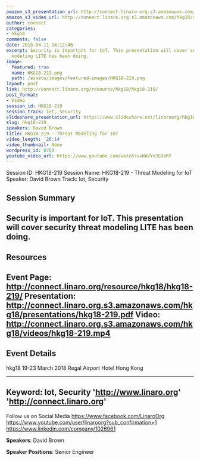 ```yaml
---
amazon_s3_presentation_url: http://connect.linaro.org.s3.amazonaws.com/hkg18/presentations/hkg18-219.pdf
amazon_s3_video_url: http://connect.linaro.org.s3.amazonaws.com/hkg18/videos/hkg18-219.mp4
author: connect
categories:
- hkg18
comments: false
date: 2018-04-11 14:12:48
excerpt: Security is important for IoT. This presentation will cover security threat
  modeling LITE has been doing.
image:
  featured: true
  name: HKG18-219.png
  path: /assets/images/featured-images/HKG18-219.png
layout: post
link: http://connect.linaro.org/resource/hkg18/hkg18-219/
post_format:
- Video
session_id: HKG18-219
session_track: Iot, Security
slideshare_presentation_url: https://www.slideshare.net/linaroorg/hkg18219-threat-modeling-for-iot
slug: hkg18-219
speakers: David Brown
title: HKG18-219 - Threat Modeling for IoT
video_length: '26:14'
video_thumbnail: None
wordpress_id: 8760
youtube_video_url: https://www.youtube.com/watch?v=NAVYn2G3bRY
---
```


Session ID: HKG18-219
Session Name: HKG18-219 - Threat Modeling for IoT
Speaker: David Brown
Track: Iot, Security


## Session Summary
Security is important for IoT. This presentation will cover security threat modeling LITE has been doing.
---------------------------------------------------
## Resources
Event Page: http://connect.linaro.org/resource/hkg18/hkg18-219/
Presentation: http://connect.linaro.org.s3.amazonaws.com/hkg18/presentations/hkg18-219.pdf
Video: http://connect.linaro.org.s3.amazonaws.com/hkg18/videos/hkg18-219.mp4
 ---------------------------------------------------
## Event Details
hkg18
19-23 March 2018 
Regal Airport Hotel Hong Kong

---------------------------------------------------
Keyword: Iot, Security
'http://www.linaro.org'
'http://connect.linaro.org'
---------------------------------------------------
Follow us on Social Media
https://www.facebook.com/LinaroOrg
https://www.youtube.com/user/linaroorg?sub_confirmation=1
https://www.linkedin.com/company/1026961

**Speakers**: David Brown

**Speaker Positions**: Senior Engineer